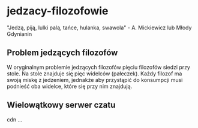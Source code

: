 # jedzacy-filozofowie
"Jedzą, piją, lulki palą, tańce, hulanka, swawola" - A. Mickiewicz lub Młody Gdynianin

## Problem jedzących filozofów
W oryginalnym problemie jedzących filozofów pięciu filozofów siedzi przy stole. Na stole znajduje się pięc widelców (pałeczek). Każdy filozof ma swoją miskę z jedzeniem, jednakże aby przystąpić do konsumpcji musi podnieść oba widelce, które się przy nim znajdują. 

## Wielowątkowy serwer czatu
cdn ...
